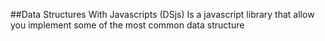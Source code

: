 ##Data Structures With Javascripts (DSjs)
Is a javascript library that allow you implement some of the most common data structure